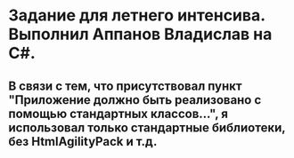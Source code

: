 # Задание для летнего интенсива. Выполнил Аппанов Владислав на C#. 
## В связи с тем, что присутствовал пункт "Приложение должно быть реализовано с помощью стандартных классов...", я использовал только стандартные библиотеки, без HtmlAgilityPack и т.д.
